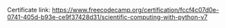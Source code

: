 Certificate link: https://www.freecodecamp.org/certification/fccf4c07d0e-0741-405d-b93e-ce9f37428d31/scientific-computing-with-python-v7

